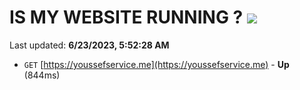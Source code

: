 # IS MY WEBSITE RUNNING ? [![](https://img.shields.io/static/v1?label=Sponsor&message=%E2%9D%A4&logo=GitHub&color=%23fe8e86)](https://github.com/sponsors/<username>)

Last updated: **6/23/2023, 5:52:28 AM**

- `GET` [https://youssefservice.me](https://youssefservice.me) - **Up** (844ms)

